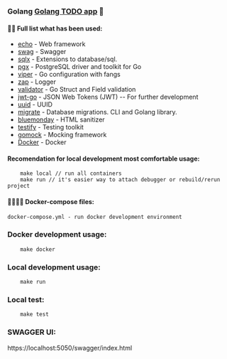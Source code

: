 ### Golang [Golang TODO app](https://blog.cleancoder.com/uncle-bob/2012/08/13/the-clean-architecture.html) 🚀

#### 👨‍💻 Full list what has been used:
* [echo](https://github.com/labstack/echo) - Web framework
* [swag](https://github.com/swaggo/swag) - Swagger
* [sqlx](https://github.com/jmoiron/sqlx) - Extensions to database/sql.
* [pgx](https://github.com/jackc/pgx) - PostgreSQL driver and toolkit for Go
* [viper](https://github.com/spf13/viper) - Go configuration with fangs
* [zap](https://github.com/uber-go/zap) - Logger
* [validator](https://github.com/go-playground/validator) - Go Struct and Field validation
* [jwt-go](https://github.com/dgrijalva/jwt-go) - JSON Web Tokens (JWT) -- For further development
* [uuid](https://github.com/google/uuid) - UUID
* [migrate](https://github.com/golang-migrate/migrate) - Database migrations. CLI and Golang library.
* [bluemonday](https://github.com/microcosm-cc/bluemonday) - HTML sanitizer
* [testify](https://github.com/stretchr/testify) - Testing toolkit
* [gomock](https://github.com/golang/mock) - Mocking framework
* [Docker](https://www.docker.com/) - Docker

#### Recomendation for local development most comfortable usage:
```
    make local // run all containers
    make run // it's easier way to attach debugger or rebuild/rerun project
```
#### 🙌👨‍💻🚀 Docker-compose files:
    docker-compose.yml - run docker development environment

### Docker development usage:
```
    make docker
```
### Local development usage:
```
    make run
```
### Local test:
```
    make test
```
### SWAGGER UI:

https://localhost:5050/swagger/index.html
